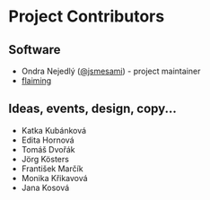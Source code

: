 Project Contributors
====================

## Software
* Ondra Nejedlý ([@jsmesami](https://twitter.com/jsmesami/)) - project maintainer
* [flaiming](https://github.com/flaiming)

## Ideas, events, design, copy...
* Katka Kubánková
* Edita Hornová
* Tomáš Dvořák
* Jörg Kösters
* František Marčík
* Monika Křikavová
* Jana Kosová
